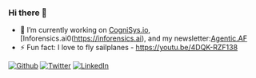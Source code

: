 ### Hi there 👋

- 🔭 I’m currently working on [CogniSys.io](https://cognisys.io), [Inforensics.ai0(https://inforensics.ai), and my newsletter:[Agentic.AF](https://agentic.af)
- ⚡ Fun fact: I love to fly sailplanes - https://youtu.be/4DQK-RZF138

<p><a href="https://github.com/jaschadub" target="_blank"><img alt="Github" src="https://img.shields.io/badge/GitHub-%2312100E.svg?&style=for-the-badge&logo=Github&logoColor=white" /></a> <a href="https://twitter.com/jascha" target="_blank"><img alt="Twitter" src="https://img.shields.io/badge/twitter-%231DA1F2.svg?&style=for-the-badge&logo=twitter&logoColor=white" /></a> <a href="https://www.linkedin.com/in/jaschaw" target="_blank"><img alt="LinkedIn" src="https://img.shields.io/badge/linkedin-%230077B5.svg?&style=for-the-badge&logo=linkedin&logoColor=white" /></a> 
</p>
